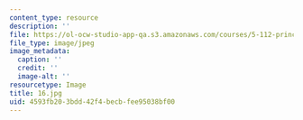 ```yaml
---
content_type: resource
description: ''
file: https://ol-ocw-studio-app-qa.s3.amazonaws.com/courses/5-112-principles-of-chemical-science-fall-2005/4593fb203bdd42f4becbfee95038bf00_16.jpg
file_type: image/jpeg
image_metadata:
  caption: ''
  credit: ''
  image-alt: ''
resourcetype: Image
title: 16.jpg
uid: 4593fb20-3bdd-42f4-becb-fee95038bf00
---
```

